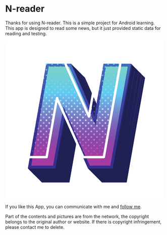 # N-reader

Thanks for using N-reader. This is a simple project for Android learning. This app is designed to read some news, but it just provided static data for reading and testing.

![N-reader](app/src/main/res/mipmap-hdpi/ic_logo_round.png)

If you like this App, you can communicate with me and [follow me](https://github.com/ZerglingV/ "Follow ZerglingV").

Part of the contents and pictures are from the network, the copyright belongs to the original author or website. If there is copyright infringement, please contact me to delete.
